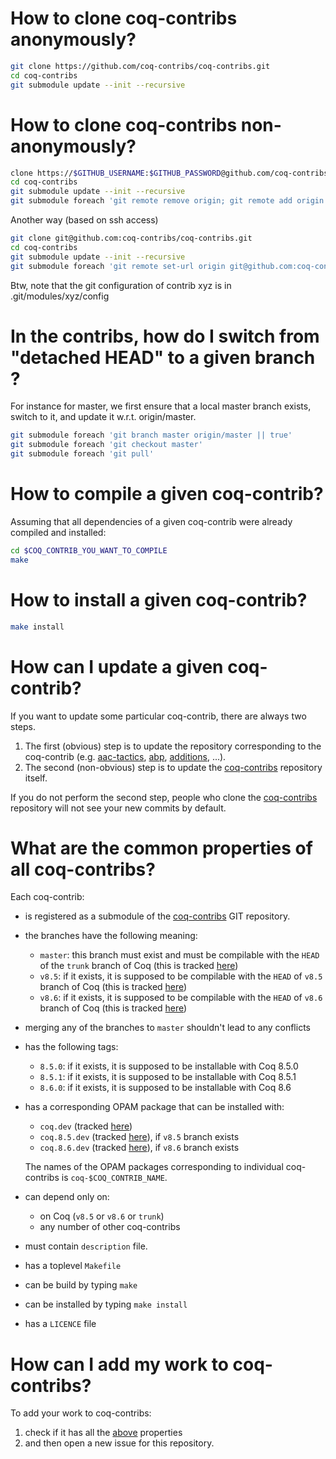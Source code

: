 # How to clone coq-contribs anonymously?

```bash
git clone https://github.com/coq-contribs/coq-contribs.git
cd coq-contribs
git submodule update --init --recursive
```

# How to clone coq-contribs non-anonymously?

```bash
clone https://$GITHUB_USERNAME:$GITHUB_PASSWORD@github.com/coq-contribs/coq-contribs.git
cd coq-contribs
git submodule update --init --recursive
git submodule foreach 'git remote remove origin; git remote add origin https://$GITHUB_USERNAME:$GITHUB_PASSWORD@github.com/coq-contribs/$name.git'
```

Another way (based on ssh access)

```bash
git clone git@github.com:coq-contribs/coq-contribs.git
cd coq-contribs
git submodule update --init --recursive
git submodule foreach 'git remote set-url origin git@github.com:coq-contribs/$name.git'

```

Btw, note that the git configuration of contrib xyz is in .git/modules/xyz/config 

# In the contribs, how do I switch from "detached HEAD" to a given branch  ?

For instance for master, we first ensure that a local master branch exists, switch to it,
and update it w.r.t. origin/master.

```bash
git submodule foreach 'git branch master origin/master || true'
git submodule foreach 'git checkout master'
git submodule foreach 'git pull'
```

# How to compile a given coq-contrib?

Assuming that all dependencies of a given coq-contrib were already compiled and installed:
```bash
cd $COQ_CONTRIB_YOU_WANT_TO_COMPILE
make
```

# How to install a given coq-contrib?

```bash
make install
```

# How can I update a given coq-contrib?

If you want to update some particular coq-contrib, there are always two steps.
 1. The first (obvious) step is to update the repository corresponding to the coq-contrib (e.g. [aac-tactics](https://github.com/coq-contribs/aac-tactics/tree/master), [abp](https://github.com/coq-contribs/abp/tree/master), [additions](https://github.com/coq-contribs/additions/tree/master), ...).
 2. The second (non-obvious) step is to update the [coq-contribs](https://github.com/coq-contribs/coq-contribs/tree/master) repository itself.

If you do not perform the second step, people who clone the [coq-contribs](https://github.com/coq-contribs/coq-contribs/tree/master) repository will not see your new commits by default.

# What are the common properties of all coq-contribs?

Each coq-contrib:
 - is registered as a submodule of the [coq-contribs](https://github.com/coq-contribs/coq-contribs/tree/master) GIT repository.
 - the branches have the following meaning:
   - `master`: this branch must exist and must be compilable with the `HEAD` of the `trunk` branch of Coq (this is tracked [here](https://ci.inria.fr/coq/view/coq-contribs/job/coq-contribs-trunk))
   - `v8.5`: if it exists, it is supposed to be compilable with the `HEAD` of `v8.5` branch of Coq (this is tracked [here](https://ci.inria.fr/coq/view/coq-contribs/job/coq-contribs-v8.5/))
   - `v8.6`: if it exists, it is supposed to be compilable with the `HEAD` of `v8.6` branch of Coq (this is tracked [here](https://ci.inria.fr/coq/view/coq-contribs/job/coq-contribs-v8.6/))
 - merging any of the branches to `master` shouldn't lead to any conflicts
 - has the following tags:
   - `8.5.0`: if it exists, it is supposed to be installable with Coq 8.5.0
   - `8.5.1`: if it exists, it is supposed to be installable with Coq 8.5.1
   - `8.6.0`: if it exists, it is supposed to be installable with Coq 8.6
 - has a corresponding OPAM package that can be installed with:
   - `coq.dev` (tracked [here](https://ci.inria.fr/coq/view/opam/job/opam-install-trunk/))
   - `coq.8.5.dev` (tracked [here](https://ci.inria.fr/coq/view/opam/job/opam-install-v8.5/)), if `v8.5` branch exists
   - `coq.8.6.dev` (tracked [here](https://ci.inria.fr/coq/view/opam/job/opam-install-v8.6/)), if `v8.6` branch exists
   
   The names of the OPAM packages corresponding to individual coq-contribs is `coq-$COQ_CONTRIB_NAME`.
 - can depend only on:
   - on Coq (`v8.5` or `v8.6` or `trunk`)
   - any number of other coq-contribs
 - must contain `description` file.
 - has a toplevel `Makefile`
 - can be build by typing `make`
 - can be installed by typing `make install`
 - has a `LICENCE` file

# How can I add my work to coq-contribs?

To add your work to coq-contribs:
 1. check if it has all the [above](#what-are-the-common-properties-of-all-coq-contribs) properties
 2. and then open a new issue for this repository.
